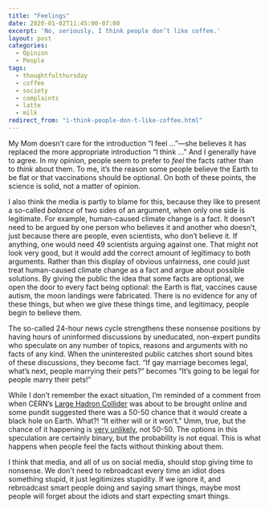 ```yaml
---
title: "Feelings"
date: 2020-01-02T11:45:00-07:00
excerpt: 'No, seriously. I think people don’t like coffee.'
layout: post
categories:
  - Opinion
  - People
tags:
  - thoughtfulthursday
  - coffee
  - society
  - complaints
  - latte
  - milk
redirect_from: "i-think-people-don-t-like-coffee.html"
---
```

My Mom doesn&rsquo;t care for the introduction &ldquo;I feel &hellip;&rdquo;&mdash;she believes it has replaced the more appropriate introduction &ldquo;I think &hellip;&rdquo; And I generally have to agree. In my opinion, people seem to prefer to *feel* the facts rather than to *think* about them. To me, it&rsquo;s the reason some people believe the Earth to be flat or that vaccinations should be optional. On both of these points, the science is solid, not a matter of opinion.

I also think the media is partly to blame for this, because they like to present a so-called *balance* of two sides of an argument, when only one side is legitimate. For example, human-caused climate change is a fact. It doesn&rsquo;t need to be argued by one person who believes it and another who doesn&rsquo;t, just because there are people, even scientists, who don&rsquo;t believe it. If anything, one would need 49 scientists arguing against one. That might not look very good, but it would add the correct amount of legitimacy to both arguments. Rather than this display of obvious unfairness, one could just treat human-caused climate change as a fact and argue about possible solutions. By giving the public the idea that some facts are optional, we open the door to every fact being optional: the Earth is flat, vaccines cause autism, the moon landings were fabricated. There is no evidence for any of these things, but when we give these things time, and legitimacy, people begin to believe them.

The so-called 24-hour news cycle strengthens these nonsense positions by having hours of uninformed discussions by uneducated, non-expert pundits who speculate on any number of topics, reasons and arguments with no facts of any kind. When the uninterested public catches short sound bites of these discussions, they become fact. &ldquo;If gay marriage becomes legal, what&rsquo;s next, people marrying their pets?&rdquo; becomes &ldquo;It&rsquo;s going to be legal for people marry their pets!&rdquo;

While I don&rsquo;t remember the exact situation, I&rsquo;m reminded of a comment from when CERN&rsquo;s [Large Hadron Collider](https://home.cern/resources/faqs/facts-and-figures-about-lhc) was about to be brought online and some pundit suggested there was a 50-50 chance that it would create a black hole on Earth. What?! &ldquo;It either will or it won&rsquo;t.&rdquo; Umm, true, but the chance of it happening is [very unlikely](https://angelsanddemons.web.cern.ch/faq/black-hole.html), not 50-50. The options in this speculation are certainly binary, but the probability is not equal. This is what happens when people feel the facts without thinking about them.

I think that media, and all of us on social media, should stop giving time to nonsense. We don't need to rebroadcast every time an idiot does something stupid, it just legitimizes stupidity. If we ignore it, and rebroadcast smart people doing and saying smart things, maybe most people will forget about the idiots and start expecting smart things.
